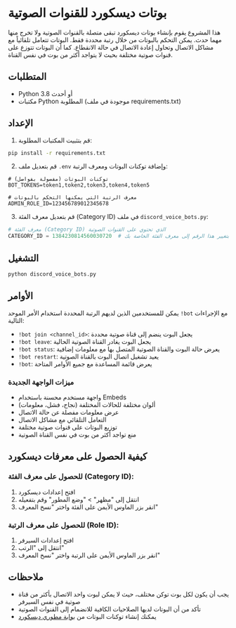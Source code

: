 # بوتات ديسكورد للقنوات الصوتية

هذا المشروع يقوم بإنشاء بوتات ديسكورد تبقى متصلة بالقنوات الصوتية ولا تخرج منها مهما حدث. يمكن التحكم بالبوتات من خلال رتبة محددة فقط. البوتات تتعامل تلقائياً مع مشاكل الاتصال وتحاول إعادة الاتصال في حالة الانقطاع. كما أن البوتات تتوزع على قنوات صوتية مختلفة بحيث لا يتواجد أكثر من بوت في نفس القناة.

## المتطلبات

- Python 3.8 أو أحدث
- مكتبات Python المطلوبة (موجودة في ملف requirements.txt)

## الإعداد

1. قم بتثبيت المكتبات المطلوبة:

```bash
pip install -r requirements.txt
```

2. قم بتعديل ملف `.env` وإضافة توكنات البوتات ومعرف الرتبة:

```
# توكنات البوتات (مفصولة بفواصل)
BOT_TOKENS=token1,token2,token3,token4,token5

# معرف الرتبة التي يمكنها التحكم بالبوتات
ADMIN_ROLE_ID=123456789012345678
```

3. قم بتعديل معرف الفئة (Category ID) في ملف `discord_voice_bots.py`:

```python
# معرف الفئة (Category ID) الذي تحتوي على القنوات الصوتية
CATEGORY_ID = 1384230814560030720  # قم بتغيير هذا الرقم إلى معرف الفئة الخاصة بك
```

## التشغيل

```bash
python discord_voice_bots.py
```

## الأوامر

يمكن للمستخدمين الذين لديهم الرتبة المحددة استخدام الأمر الموحد `!bot` مع الإجراءات التالية:

- `!bot join <channel_id>`: يجعل البوت ينضم إلى قناة صوتية محددة
- `!bot leave`: يجعل البوت يغادر القناة الصوتية الحالية
- `!bot status`: يعرض حالة البوت والقناة الصوتية المتصل بها مع معلومات إضافية
- `!bot restart`: يعيد تشغيل اتصال البوت بالقناة الصوتية
- `!bot`: يعرض قائمة المساعدة مع جميع الأوامر المتاحة

### ميزات الواجهة الجديدة

- واجهة مستخدم محسنة باستخدام Embeds
- ألوان مختلفة للحالات المختلفة (نجاح، فشل، معلومات)
- عرض معلومات مفصلة عن حالة الاتصال
- التعامل التلقائي مع مشاكل الاتصال
- توزيع البوتات على قنوات صوتية مختلفة
- منع تواجد أكثر من بوت في نفس القناة الصوتية

## كيفية الحصول على معرفات ديسكورد

### للحصول على معرف الفئة (Category ID):

1. افتح إعدادات ديسكورد
2. انتقل إلى "مظهر" > "وضع المطور" وقم بتفعيله
3. انقر بزر الماوس الأيمن على الفئة واختر "نسخ المعرف"

### للحصول على معرف الرتبة (Role ID):

1. افتح إعدادات السيرفر
2. انتقل إلى "الرتب"
3. انقر بزر الماوس الأيمن على الرتبة واختر "نسخ المعرف"

## ملاحظات

- يجب أن يكون لكل بوت توكن مختلف، حيث لا يمكن لبوت واحد الاتصال بأكثر من قناة صوتية في نفس السيرفر
- تأكد من أن البوتات لديها الصلاحيات الكافية للانضمام إلى القنوات الصوتية
- يمكنك إنشاء توكنات البوتات من [بوابة مطوري ديسكورد](https://discord.com/developers/applications)